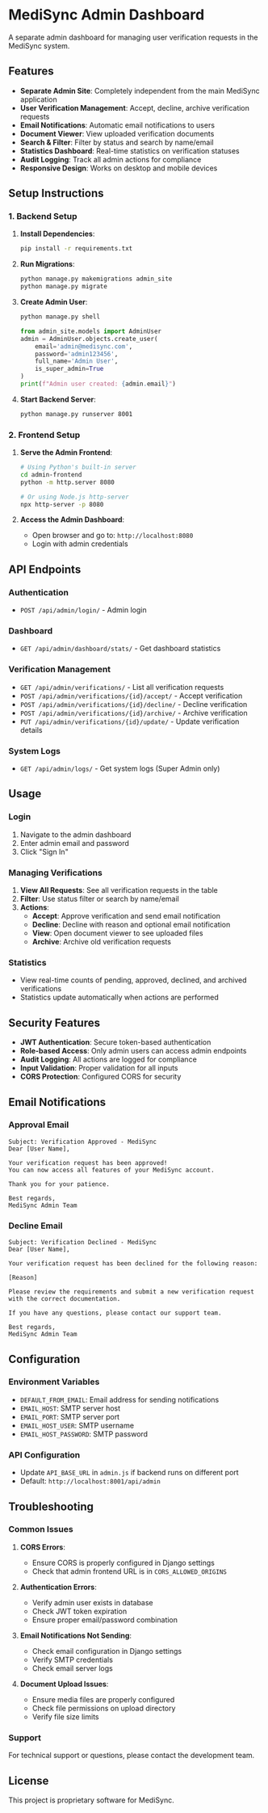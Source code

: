 # MediSync Admin Dashboard

A separate admin dashboard for managing user verification requests in the MediSync system.

## Features

- **Separate Admin Site**: Completely independent from the main MediSync application
- **User Verification Management**: Accept, decline, archive verification requests
- **Email Notifications**: Automatic email notifications to users
- **Document Viewer**: View uploaded verification documents
- **Search & Filter**: Filter by status and search by name/email
- **Statistics Dashboard**: Real-time statistics on verification statuses
- **Audit Logging**: Track all admin actions for compliance
- **Responsive Design**: Works on desktop and mobile devices

## Setup Instructions

### 1. Backend Setup

1. **Install Dependencies**:
   ```bash
   pip install -r requirements.txt
   ```

2. **Run Migrations**:
   ```bash
   python manage.py makemigrations admin_site
   python manage.py migrate
   ```

3. **Create Admin User**:
   ```bash
   python manage.py shell
   ```
   ```python
   from admin_site.models import AdminUser
   admin = AdminUser.objects.create_user(
       email='admin@medisync.com',
       password='admin123456',
       full_name='Admin User',
       is_super_admin=True
   )
   print(f"Admin user created: {admin.email}")
   ```

4. **Start Backend Server**:
   ```bash
   python manage.py runserver 8001
   ```

### 2. Frontend Setup

1. **Serve the Admin Frontend**:
   ```bash
   # Using Python's built-in server
   cd admin-frontend
   python -m http.server 8080
   
   # Or using Node.js http-server
   npx http-server -p 8080
   ```

2. **Access the Admin Dashboard**:
   - Open browser and go to: `http://localhost:8080`
   - Login with admin credentials

## API Endpoints

### Authentication
- `POST /api/admin/login/` - Admin login

### Dashboard
- `GET /api/admin/dashboard/stats/` - Get dashboard statistics

### Verification Management
- `GET /api/admin/verifications/` - List all verification requests
- `POST /api/admin/verifications/{id}/accept/` - Accept verification
- `POST /api/admin/verifications/{id}/decline/` - Decline verification
- `POST /api/admin/verifications/{id}/archive/` - Archive verification
- `PUT /api/admin/verifications/{id}/update/` - Update verification details

### System Logs
- `GET /api/admin/logs/` - Get system logs (Super Admin only)

## Usage

### Login
1. Navigate to the admin dashboard
2. Enter admin email and password
3. Click "Sign In"

### Managing Verifications
1. **View All Requests**: See all verification requests in the table
2. **Filter**: Use status filter or search by name/email
3. **Actions**:
   - **Accept**: Approve verification and send email notification
   - **Decline**: Decline with reason and optional email notification
   - **View**: Open document viewer to see uploaded files
   - **Archive**: Archive old verification requests

### Statistics
- View real-time counts of pending, approved, declined, and archived verifications
- Statistics update automatically when actions are performed

## Security Features

- **JWT Authentication**: Secure token-based authentication
- **Role-based Access**: Only admin users can access admin endpoints
- **Audit Logging**: All actions are logged for compliance
- **Input Validation**: Proper validation for all inputs
- **CORS Protection**: Configured CORS for security

## Email Notifications

### Approval Email
```
Subject: Verification Approved - MediSync
Dear [User Name],

Your verification request has been approved! 
You can now access all features of your MediSync account.

Thank you for your patience.

Best regards,
MediSync Admin Team
```

### Decline Email
```
Subject: Verification Declined - MediSync
Dear [User Name],

Your verification request has been declined for the following reason:

[Reason]

Please review the requirements and submit a new verification request 
with the correct documentation.

If you have any questions, please contact our support team.

Best regards,
MediSync Admin Team
```

## Configuration

### Environment Variables
- `DEFAULT_FROM_EMAIL`: Email address for sending notifications
- `EMAIL_HOST`: SMTP server host
- `EMAIL_PORT`: SMTP server port
- `EMAIL_HOST_USER`: SMTP username
- `EMAIL_HOST_PASSWORD`: SMTP password

### API Configuration
- Update `API_BASE_URL` in `admin.js` if backend runs on different port
- Default: `http://localhost:8001/api/admin`

## Troubleshooting

### Common Issues

1. **CORS Errors**:
   - Ensure CORS is properly configured in Django settings
   - Check that admin frontend URL is in `CORS_ALLOWED_ORIGINS`

2. **Authentication Errors**:
   - Verify admin user exists in database
   - Check JWT token expiration
   - Ensure proper email/password combination

3. **Email Notifications Not Sending**:
   - Check email configuration in Django settings
   - Verify SMTP credentials
   - Check email server logs

4. **Document Upload Issues**:
   - Ensure media files are properly configured
   - Check file permissions on upload directory
   - Verify file size limits

### Support

For technical support or questions, please contact the development team.

## License

This project is proprietary software for MediSync.
